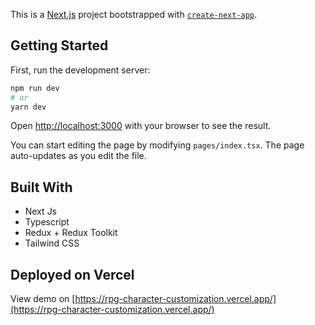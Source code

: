 This is a [Next.js](https://nextjs.org/) project bootstrapped with [`create-next-app`](https://github.com/vercel/next.js/tree/canary/packages/create-next-app).

## Getting Started

First, run the development server:

```bash
npm run dev
# or
yarn dev
```

Open [http://localhost:3000](http://localhost:3000) with your browser to see the result.

You can start editing the page by modifying `pages/index.tsx`. The page auto-updates as you edit the file.

## Built With

- Next Js
- Typescript
- Redux + Redux Toolkit
- Tailwind CSS

## Deployed on Vercel
View demo on [https://rpg-character-customization.vercel.app/](https://rpg-character-customization.vercel.app/)

